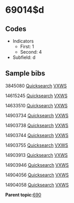 # 69014$d

## Codes

-   Indicators
    -   First: 1
    -   Second: 4
-   Subfield: d

## Sample bibs

3845080 [Quicksearch](https://search.library.yale.edu/catalog/3845080) [VXWS](http://prodorbis.library.yale.edu:7014/vxws/GetHoldingsService?bibId=3845080)

14615245 [Quicksearch](https://search.library.yale.edu/catalog/14615245) [VXWS](http://prodorbis.library.yale.edu:7014/vxws/GetHoldingsService?bibId=14615245)

14633510 [Quicksearch](https://search.library.yale.edu/catalog/14633510) [VXWS](http://prodorbis.library.yale.edu:7014/vxws/GetHoldingsService?bibId=14633510)

14903734 [Quicksearch](https://search.library.yale.edu/catalog/14903734) [VXWS](http://prodorbis.library.yale.edu:7014/vxws/GetHoldingsService?bibId=14903734)

14903738 [Quicksearch](https://search.library.yale.edu/catalog/14903738) [VXWS](http://prodorbis.library.yale.edu:7014/vxws/GetHoldingsService?bibId=14903738)

14903744 [Quicksearch](https://search.library.yale.edu/catalog/14903744) [VXWS](http://prodorbis.library.yale.edu:7014/vxws/GetHoldingsService?bibId=14903744)

14903755 [Quicksearch](https://search.library.yale.edu/catalog/14903755) [VXWS](http://prodorbis.library.yale.edu:7014/vxws/GetHoldingsService?bibId=14903755)

14903913 [Quicksearch](https://search.library.yale.edu/catalog/14903913) [VXWS](http://prodorbis.library.yale.edu:7014/vxws/GetHoldingsService?bibId=14903913)

14903946 [Quicksearch](https://search.library.yale.edu/catalog/14903946) [VXWS](http://prodorbis.library.yale.edu:7014/vxws/GetHoldingsService?bibId=14903946)

14904056 [Quicksearch](https://search.library.yale.edu/catalog/14904056) [VXWS](http://prodorbis.library.yale.edu:7014/vxws/GetHoldingsService?bibId=14904056)

14904058 [Quicksearch](https://search.library.yale.edu/catalog/14904058) [VXWS](http://prodorbis.library.yale.edu:7014/vxws/GetHoldingsService?bibId=14904058)

**Parent topic:**[690](../../tags/690/690.md)


